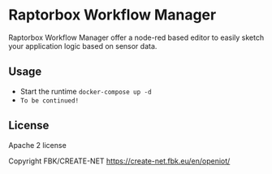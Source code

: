# Raptorbox Workflow Manager

Raptorbox Workflow Manager offer a node-red based editor to easily sketch your application logic based on sensor data.

## Usage


- Start the runtime `docker-compose up -d`
- `To be continued!`

## License

Apache 2 license

Copyright FBK/CREATE-NET https://create-net.fbk.eu/en/openiot/
